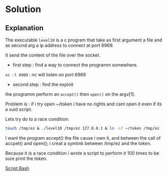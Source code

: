 # Solution

## Explanation 

The executable ```level10``` is a c program that take as first argument a file and as second arg a ip address to connect at port 6969.

It send the content of the file over the socket.

- first step : find a way to connect the programm somewhere.

```nc -l 6969```  : nc will listen on port 6969

- second step : find the exploit

the programm perform an ```accept()``` then ```open()``` on the argv[1].

Problem is : if i try open ~/token i have no rights and cant open it even if its a suid script.

Lets try do to a race condition:
```bash
touch /tmp/ez & ./level10 /tmp/ez 127.0.0.1 & ln -sf ~/token /tmp/ez
```

I want the program accept() the file cause i own it, and between the call of accpet() and open(); i creat a symlink between /tmp/ez and the token.

Because it is a race condition i wrote a script to perform it 100 times to be sure print the token.

[Script Bash](exploit.sh)
